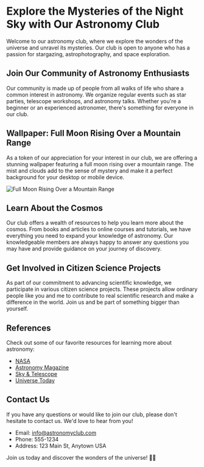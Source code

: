 <!--font:Roboto-->

# Explore the Mysteries of the Night Sky with Our Astronomy Club

Welcome to our astronomy club, where we explore the wonders of the universe and unravel its mysteries. Our club is open to anyone who has a passion for stargazing, astrophotography, and space exploration.

## Join Our Community of Astronomy Enthusiasts

Our community is made up of people from all walks of life who share a common interest in astronomy. We organize regular events such as star parties, telescope workshops, and astronomy talks. Whether you're a beginner or an experienced astronomer, there's something for everyone in our club.

## Wallpaper: Full Moon Rising Over a Mountain Range

As a token of our appreciation for your interest in our club, we are offering a stunning wallpaper featuring a full moon rising over a mountain range. The mist and clouds add to the sense of mystery and make it a perfect background for your desktop or mobile device.

![Full Moon Rising Over a Mountain Range](#)

## Learn About the Cosmos

Our club offers a wealth of resources to help you learn more about the cosmos. From books and articles to online courses and tutorials, we have everything you need to expand your knowledge of astronomy. Our knowledgeable members are always happy to answer any questions you may have and provide guidance on your journey of discovery.

## Get Involved in Citizen Science Projects

As part of our commitment to advancing scientific knowledge, we participate in various citizen science projects. These projects allow ordinary people like you and me to contribute to real scientific research and make a difference in the world. Join us and be part of something bigger than yourself.

## References

Check out some of our favorite resources for learning more about astronomy:

- [NASA](#)
- [Astronomy Magazine](#)
- [Sky & Telescope](#)
- [Universe Today](#)

## Contact Us

If you have any questions or would like to join our club, please don't hesitate to contact us. We'd love to hear from you!

- Email: [info@astronomyclub.com](mailto:info@astronomyclub.com)
- Phone: 555-1234
- Address: 123 Main St, Anytown USA

Join us today and discover the wonders of the universe! 🚀🌟

<!--

Write me content for website with wallpaper which alt text is:

"A photograph of a full moon rising over a mountain range, with mist and clouds adding to the sense of mystery."

The name/title of the page should not be 1:1 copy of the alt text but rather a real content of the website which is using this wallpaper.

- Use markdown format 
- Start with heading
- Heading should be short and concise
- The content should look like a real website 
- The website should not be about the wallpaper, wallpaper is just a related background
- Heading should be contain work "wallpaper" or "background"
- Include real sections like references, contact, user stories, etc. use things relevant to the page purpose.
- Feel free to use structure like headings, bullets, numbering, blockquotes, paragraphs, horizontal lines, etc.
- You can use formatting like bold or _italic_
- You can include UTF-8 emojis
- Links should be only #hash anchors (and you can refer to the document itself)
- Do not include images


---


# Explore the Mysteries of the Night Sky with Our Astronomy Club

Welcome to our astronomy club, where we explore the wonders of the universe and unravel its mysteries. Our club is open to anyone who has a passion for stargazing, astrophotography, and space exploration.

## Join Our Community of Astronomy Enthusiasts

Our community is made up of people from all walks of life who share a common interest in astronomy. We organize regular events such as star parties, telescope workshops, and astronomy talks. Whether you're a beginner or an experienced astronomer, there's something for everyone in our club.

## Wallpaper: Full Moon Rising Over a Mountain Range

As a token of our appreciation for your interest in our club, we are offering a stunning wallpaper featuring a full moon rising over a mountain range. The mist and clouds add to the sense of mystery and make it a perfect background for your desktop or mobile device.

![Full Moon Rising Over a Mountain Range](#)

## Learn About the Cosmos

Our club offers a wealth of resources to help you learn more about the cosmos. From books and articles to online courses and tutorials, we have everything you need to expand your knowledge of astronomy. Our knowledgeable members are always happy to answer any questions you may have and provide guidance on your journey of discovery.

## Get Involved in Citizen Science Projects

As part of our commitment to advancing scientific knowledge, we participate in various citizen science projects. These projects allow ordinary people like you and me to contribute to real scientific research and make a difference in the world. Join us and be part of something bigger than yourself.

## References

Check out some of our favorite resources for learning more about astronomy:

- [NASA](#)
- [Astronomy Magazine](#)
- [Sky & Telescope](#)
- [Universe Today](#)

## Contact Us

If you have any questions or would like to join our club, please don't hesitate to contact us. We'd love to hear from you!

- Email: [info@astronomyclub.com](mailto:info@astronomyclub.com)
- Phone: 555-1234
- Address: 123 Main St, Anytown USA

Join us today and discover the wonders of the universe! 🚀🌟

-->
